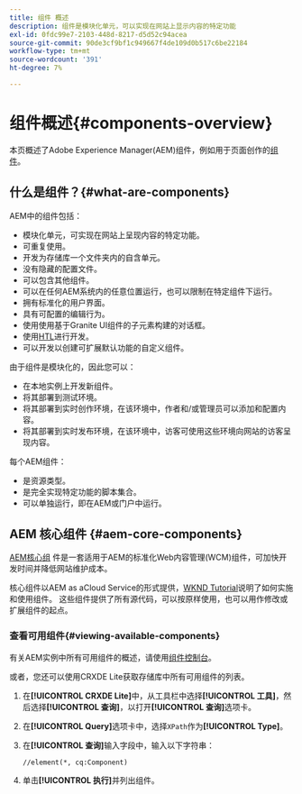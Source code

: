 ```yaml
---
title: 组件 概述
description: 组件是模块化单元，可以实现在网站上显示内容的特定功能
exl-id: 0fdc99e7-2103-448d-8217-d5d52c94acea
source-git-commit: 90de3cf9bf1c949667f4de109d0b517c6be22184
workflow-type: tm+mt
source-wordcount: '391'
ht-degree: 7%

---
```


# 组件概述{#components-overview}

本页概述了Adobe Experience Manager(AEM)组件，例如用于页面创作的[组件](/help/sites-cloud/authoring/fundamentals/components.md)。

## 什么是组件？{#what-are-components}

AEM中的组件包括：

* 模块化单元，可实现在网站上呈现内容的特定功能。
* 可重复使用。
* 开发为存储库一个文件夹内的自含单元。
* 没有隐藏的配置文件。
* 可以包含其他组件。
* 可以在任何AEM系统内的任意位置运行，也可以限制在特定组件下运行。
* 拥有标准化的用户界面。
* 具有可配置的编辑行为。
* 使用使用基于Granite UI组件的子元素构建的对话框。
* 使用[HTL](https://docs.adobe.com/content/help/zh-Hans/experience-manager-htl/using/overview.html)进行开发。
* 可以开发以创建可扩展默认功能的自定义组件。

由于组件是模块化的，因此您可以：

* 在本地实例上开发新组件。
* 将其部署到测试环境。
* 将其部署到实时创作环境，在该环境中，作者和/或管理员可以添加和配置内容。
* 将其部署到实时发布环境，在该环境中，访客可使用这些环境向网站的访客呈现内容。

每个AEM组件：

* 是资源类型。
* 是完全实现特定功能的脚本集合。
* 可以单独运行，即在AEM或门户中运行。

## AEM 核心组件 {#aem-core-components}

[AEM核心组](https://docs.adobe.com/content/help/zh-Hans/experience-manager-core-components/using/introduction.html) 件是一套适用于AEM的标准化Web内容管理(WCM)组件，可加快开发时间并降低网站维护成本。

核心组件以AEM as aCloud Service的形式提供，[WKND Tutorial](/help/implementing/developing/introduction/develop-wknd-tutorial.md)说明了如何实施和使用组件。 这些组件提供了所有源代码，可以按原样使用，也可以用作修改或扩展组件的起点。

### 查看可用组件{#viewing-available-components}

有关AEM实例中所有可用组件的概述，请使用[组件控制台](/help/sites-cloud/authoring/features/components-console.md)。

或者，您还可以使用CRXDE Lite获取存储库中所有可用组件的列表。

1. 在&#x200B;**[!UICONTROL CRXDE Lite]**&#x200B;中，从工具栏中选择&#x200B;**[!UICONTROL 工具]**，然后选择&#x200B;**[!UICONTROL 查询]**，以打开&#x200B;**[!UICONTROL 查询]**&#x200B;选项卡。

1. 在&#x200B;**[!UICONTROL Query]**&#x200B;选项卡中，选择`XPath`作为&#x200B;**[!UICONTROL Type]**。

1. 在&#x200B;**[!UICONTROL 查询]**&#x200B;输入字段中，输入以下字符串：

   `//element(*, cq:Component)`

1. 单击&#x200B;**[!UICONTROL 执行]**&#x200B;并列出组件。
